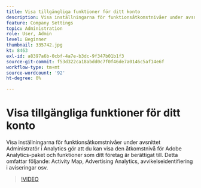 ```yaml
---
title: Visa tillgängliga funktioner för ditt konto
description: Visa inställningarna för funktionsåtkomstnivåer under avsnittet Administratör i Analytics gör att du kan visa den åtkomstnivå för Adobe Analytics-paket och funktioner som ditt företag är berättigat till. Detta inkluderar Activity Map, Advertising Analytics, avvikelseidentifiering i varningar osv.
feature: Company Settings
topic: Administration
role: User, Admin
level: Beginner
thumbnail: 335742.jpg
kt: 8463
exl-id: a8397a6b-0cbf-4a7e-b3dc-9f347b01b1f3
source-git-commit: f53d322ca18abdd0c7f0f46de7a0146c5af14e6f
workflow-type: tm+mt
source-wordcount: '92'
ht-degree: 0%

---
```


# Visa tillgängliga funktioner för ditt konto

Visa inställningarna för funktionsåtkomstnivåer under avsnittet Administratör i Analytics gör att du kan visa den åtkomstnivå för Adobe Analytics-paket och funktioner som ditt företag är berättigat till. Detta omfattar följande: Activity Map, Advertising Analytics, avvikelseidentifiering i aviseringar osv.


>[!VIDEO](https://video.tv.adobe.com/v/335742/?quality=12&learn=on)
